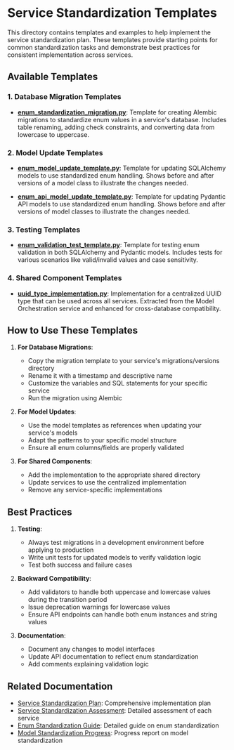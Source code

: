 # Service Standardization Templates

This directory contains templates and examples to help implement the service standardization plan. These templates provide starting points for common standardization tasks and demonstrate best practices for consistent implementation across services.

## Available Templates

### 1. Database Migration Templates

- **[enum_standardization_migration.py](enum_standardization_migration.py)**: Template for creating Alembic migrations to standardize enum values in a service's database. Includes table renaming, adding check constraints, and converting data from lowercase to uppercase.

### 2. Model Update Templates

- **[enum_model_update_template.py](enum_model_update_template.py)**: Template for updating SQLAlchemy models to use standardized enum handling. Shows before and after versions of a model class to illustrate the changes needed.

- **[enum_api_model_update_template.py](enum_api_model_update_template.py)**: Template for updating Pydantic API models to use standardized enum handling. Shows before and after versions of model classes to illustrate the changes needed.

### 3. Testing Templates

- **[enum_validation_test_template.py](enum_validation_test_template.py)**: Template for testing enum validation in both SQLAlchemy and Pydantic models. Includes tests for various scenarios like valid/invalid values and case sensitivity.

### 4. Shared Component Templates

- **[uuid_type_implementation.py](uuid_type_implementation.py)**: Implementation for a centralized UUID type that can be used across all services. Extracted from the Model Orchestration service and enhanced for cross-database compatibility.

## How to Use These Templates

1. **For Database Migrations**:
   - Copy the migration template to your service's migrations/versions directory
   - Rename it with a timestamp and descriptive name
   - Customize the variables and SQL statements for your specific service
   - Run the migration using Alembic

2. **For Model Updates**:
   - Use the model templates as references when updating your service's models
   - Adapt the patterns to your specific model structure
   - Ensure all enum columns/fields are properly validated

3. **For Shared Components**:
   - Add the implementation to the appropriate shared directory
   - Update services to use the centralized implementation
   - Remove any service-specific implementations

## Best Practices

1. **Testing**:
   - Always test migrations in a development environment before applying to production
   - Write unit tests for updated models to verify validation logic
   - Test both success and failure cases

2. **Backward Compatibility**:
   - Add validators to handle both uppercase and lowercase values during the transition period
   - Issue deprecation warnings for lowercase values
   - Ensure API endpoints can handle both enum instances and string values

3. **Documentation**:
   - Document any changes to model interfaces
   - Update API documentation to reflect enum standardization
   - Add comments explaining validation logic

## Related Documentation

- [Service Standardization Plan](../service-standardization-plan.md): Comprehensive implementation plan
- [Service Standardization Assessment](../service-standardization-assessment.md): Detailed assessment of each service
- [Enum Standardization Guide](../enum_standardization.md): Detailed guide on enum standardization
- [Model Standardization Progress](../model-standardization-progress.md): Progress report on model standardization
